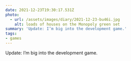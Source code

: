 ```yaml
---
date: 2021-12-23T19:30:17.531Z
photo:
  - url: /assets/images/diary/2021-12-23-bu46i.jpg
    alt: loads of houses on the Monopoly green set
summary: 'Update: I’m big into the development game.'
tags:
- games
---
```

Update: I’m big into the development game. 
